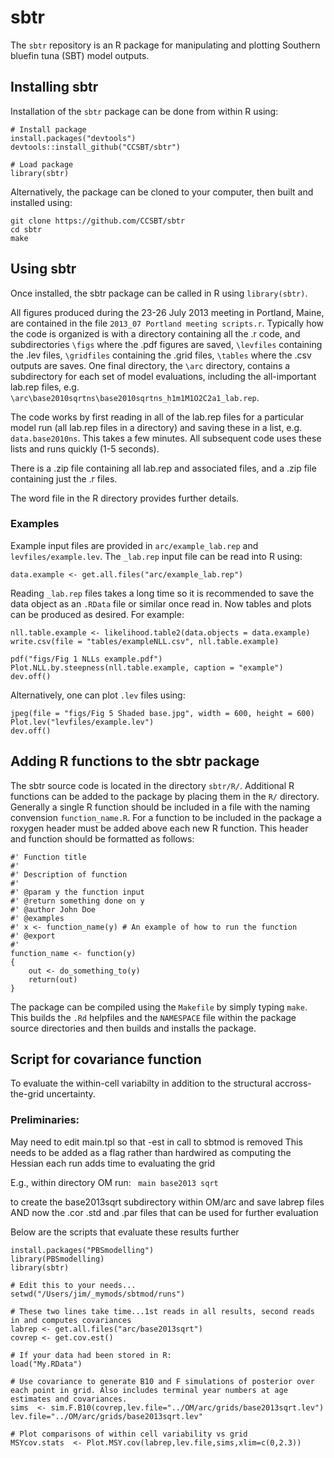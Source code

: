 # sbtr

The `sbtr` repository is an R package for manipulating and plotting Southern bluefin tuna (SBT) model outputs.


## Installing sbtr

Installation of the `sbtr` package can be done from within R using:

    # Install package
    install.packages("devtools")
    devtools::install_github("CCSBT/sbtr")

    # Load package
    library(sbtr)

Alternatively, the package can be cloned to your computer, then built and installed using:

    git clone https://github.com/CCSBT/sbtr
    cd sbtr
    make


## Using sbtr

Once installed, the sbtr package can be called in R using `library(sbtr)`.

All figures produced during the 23-26 July 2013 meeting in Portland, Maine, are contained in the file `2013_07 Portland meeting scripts.r`. Typically how the code is organized is with a directory containing all the .r code, and subdirectories `\figs` where the .pdf figures are saved, `\levfiles` containing the .lev files, `\gridfiles` containing the .grid files, `\tables` where the .csv outputs are saves. One final directory, the `\arc` directory, contains a subdirectory for each set of model evaluations, including the all-important lab.rep files, e.g. `\arc\base2010sqrtns\base2010sqrtns_h1m1M1O2C2a1_lab.rep`.     

The code works by first reading in all of the lab.rep files for a particular model run (all lab.rep files in a directory) and saving these in a list, e.g. `data.base2010ns`. This takes a few minutes. All subsequent code uses these lists and runs quickly (1-5 seconds).     

There is a .zip file containing all lab.rep and associated files, and a .zip file containing just the .r files.     

The word file in the R directory provides further details.

### Examples

Example input files are provided in `arc/example_lab.rep` and `levfiles/example.lev`. The `_lab.rep` input file can be read into R using:

    data.example <- get.all.files("arc/example_lab.rep")

Reading `_lab.rep` files takes a long time so it is recommended to save the data object as an `.RData` file or similar once read in. Now tables and plots can be produced as desired. For example:

    nll.table.example <- likelihood.table2(data.objects = data.example)
    write.csv(file = "tables/exampleNLL.csv", nll.table.example)

    pdf("figs/Fig 1 NLLs example.pdf")
    Plot.NLL.by.steepness(nll.table.example, caption = "example")
    dev.off()

Alternatively, one can plot `.lev` files using:

    jpeg(file = "figs/Fig 5 Shaded base.jpg", width = 600, height = 600)
    Plot.lev("levfiles/example.lev")
    dev.off()

## Adding R functions to the sbtr package

The sbtr source code is located in the directory `sbtr/R/`. Additional R functions can be added to the package by placing them in the `R/` directory. Generally a single R function should be included in a file with the naming convension `function_name.R`. For a function to be included in the package a roxygen header must be added above each new R function. This header and function should be formatted as follows:

    #' Function title
    #' 
    #' Description of function
    #' 
    #' @param y the function input
    #' @return something done on y
    #' @author John Doe
    #' @examples
    #' x <- function_name(y) # An example of how to run the function
    #' @export
    #'
    function_name <- function(y)
    {
        out <- do_something_to(y)
        return(out)
    }

The package can be compiled using the `Makefile` by simply typing `make`. This builds the `.Rd` helpfiles and the `NAMESPACE` file within the package source directories and then builds and installs the package.

## Script for covariance function

To evaluate the within-cell variabilty in addition to the structural accross-the-grid uncertainty.

### Preliminaries: 
May need to edit main.tpl so that -est in call to sbtmod is removed
This needs to be added as a flag rather than hardwired as computing the
Hessian each run adds time to evaluating the grid

E.g., within directory OM run: ` main base2013 sqrt`

  to create the base2013sqrt subdirectory within OM/arc and save labrep files
  AND now the .cor .std and .par files that can be used for further evaluation

  Below are the scripts that evaluate these results further

    install.packages("PBSmodelling")
    library(PBSmodelling)
    library(sbtr)

    # Edit this to your needs...
    setwd("/Users/jim/_mymods/sbtmod/runs")

    # These two lines take time...1st reads in all results, second reads in and computes covariances
    labrep <- get.all.files("arc/base2013sqrt")
    covrep <- get.cov.est()
    
    # If your data had been stored in R:            
    load("My.RData")

    # Use covariance to generate B10 and F simulations of posterior over each point in grid. Also includes terminal year numbers at age estimates and covariances.
    sims  <- sim.F.B10(covrep,lev.file="../OM/arc/grids/base2013sqrt.lev")
    lev.file="../OM/arc/grids/base2013sqrt.lev"

    # Plot comparisons of within cell variability vs grid
    MSYcov.stats  <- Plot.MSY.cov(labrep,lev.file,sims,xlim=c(0,2.3))
